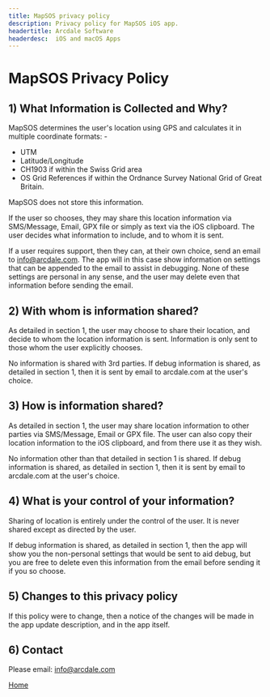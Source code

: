 ```yaml
---
title: MapSOS privacy policy 
description: Privacy policy for MapSOS iOS app.
headertitle: Arcdale Software
headerdesc:  iOS and macOS Apps
---
```


# MapSOS Privacy Policy

## 1) What Information is Collected and Why?

MapSOS determines the user's location using GPS and calculates it in multiple coordinate formats: -

- UTM
- Latitude/Longitude
- CH1903 if within the Swiss Grid area
- OS Grid References if within the Ordnance Survey National Grid of Great Britain. 

MapSOS does not store this information.

If the user so chooses, they may share this location information via SMS/Message, Email, GPX file or simply as text via the iOS clipboard. The user decides what information to include, and to whom it is sent. 

If a user requires support, then they can, at their own choice, send an email to info@arcdale.com. The app will in this case show information on settings that can be appended to the email to assist in debugging. None of these settings are personal in any sense, and the user may delete even that information before sending the email.

## 2) With whom is information shared?

As detailed in section 1, the user may choose to share their location, and decide to whom the location information is sent. Information is only sent to those whom the user explicitly chooses.

No information is shared with 3rd parties.  If debug information is shared,  as detailed in section 1, then it is sent by email to arcdale.com at the user's choice.

## 3) How is information shared?

As detailed in section 1, the user may share location information to other parties via SMS/Message, Email or GPX file.  The user can also copy their location information to the iOS clipboard, and from there use it as they wish.

No information other than that detailed in section 1 is shared.  If debug information is shared,  as detailed in section 1, then it is sent by email to arcdale.com  at the user's choice.

## 4) What is your control of your information?

Sharing of location is entirely under the control of the user. It is never shared except as directed by the user.

If debug information is shared,  as detailed in section 1, then the app will show you the non-personal settings that would be sent to aid debug, but you are free to delete even this information from the email before sending it if you so choose.

## 5) Changes to this privacy policy

If this policy were to change, then a notice of the changes will be made in the app update description, and in the app itself.

## 6) Contact

Please email: [info@arcdale.com](mailto:info@arcdale.com)  

[Home](../index.html)
